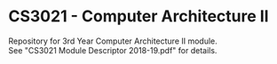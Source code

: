 # CS3021 - Computer Architecture II

Repository for 3rd Year Computer Architecture II module.  
See "CS3021 Module Descriptor 2018-19.pdf" for details.
